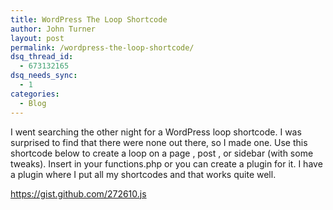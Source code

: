 ```yaml
---
title: WordPress The Loop Shortcode
author: John Turner
layout: post
permalink: /wordpress-the-loop-shortcode/
dsq_thread_id:
  - 673132165
dsq_needs_sync:
  - 1
categories:
  - Blog
---
```

I went searching the other night for a WordPress loop shortcode. I was surprised to find that there were none out there, so I made one. Use this shortcode below to create a loop on a page , post , or sidebar (with some tweaks). Insert in your functions.php or you can create a plugin for it. I have a plugin where I put all my shortcodes and that works quite well.

https://gist.github.com/272610.js